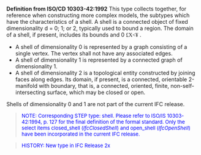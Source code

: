 **Definition from ISO/CD 10303-42:1992** This type collects together, for reference when constructing more complex models, the subtypes which have the characteristics of a shell. A shell is a connected object of fixed dimensionality d = 0; 1; or 2, typically used to bound a region. The domain of a shell, if present, includes its bounds and 0 <font face="Symbol">&pound;</font><font face="Symbol">X</font><font face="Symbol">&lt;</font><font face="Symbol">&yen;</font> .

* A shell of dimensionality 0 is represented by a graph consisting of a single vertex. The vertex shall not have any associated edges.
* A shell of dimensionality 1 is represented by a connected graph of dimensionality 1.
* A shell of dimensionality 2 is a topological entity constructed by joining faces along edges. Its domain, if present, is a connected, orientable 2-manifold with boundary, that is, a connected, oriented, finite, non-self-intersecting surface, which may be closed or open.

Shells of dimensionality 0 and 1 are not part of the current IFC release.

> <font color="#0000FF" size="-1">NOTE: Corresponding STEP type:
		shell. Please refer to ISO/IS 10303-42:1994, p. 127 for the final definition of
		the formal standard. Only the select items closed_shell (<i>IfcClosedShell</i>)
		and open_shell (<i>IfcOpenShell</i>) have been incorporated in the current IFC
		release.</font>

> <font size="-1" color="#0000FF">HISTORY: New type in IFC
		Release 2x </font>